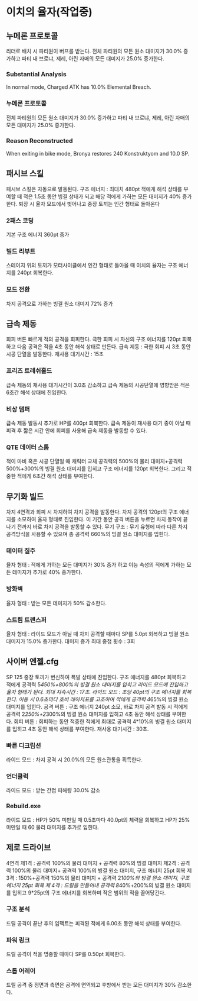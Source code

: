 # 이치의 율자(작업중)

## 누메론 프로토콜

리더로 배치 시 파티원이 버프를 받는다.
전체 파티원의 모든 원소 대미지가 30.0% 증가하고 파티 내 브로냐, 제레, 아린 자매의 모든 대미지가 25.0% 증가한다.

### Substantial Analysis

In normal mode, Charged ATK has 10.0% Elemental Breach.

### 누메론 프로토콜

전체 파티원의 모든 원소 대미지가 30.0% 증가하고 파티 내 브로냐, 제레, 아린 자매의 모든 대미지가 25.0% 증가한다.

### Reason Reconstructed

When exiting in bike mode, Bronya restores 240 Konstruktyom and 10.0 SP.

## 패시브 스킬

패시브 스킬은 자동으로 발동된다.
구조 에너지 : 최대치 480pt
적에게 해석 상태를 부여할 때 적은 1.5초 동안 빙결 상태가 되고 해당 적에게 가하는 모든 대미지가 40% 증가한다.
퇴장 시 율자 모드에서 벗어나고 중장 토끼는 인간 형태로 돌아온다

### 2패스 코딩

기본 구조 에너지 360pt 증가

### 빌드 리부트

스테이지 위의 토끼가 모터사이클에서 인간 형태로 돌아올 때 이치의 율자는 구조 에너지를 240pt 회복한다.

### 모드 전환

차지 공격으로 가하는 빙결 원소 대미지 72% 증가

## 급속 제동

회피 버튼
빠르게 적의 공격을 회피한다.
극한 회피 시 자신의 구조 에너지를 120pt 회복하고
다음 공격은 적을 4초 동안 해석 상태로 만든다.
급속 제동 : 극한 회피 시 3초 동안 시공 단열을 발동한다.
재사용 대기시간 : 15초

### 프리즈 트레쉬홀드

급속 제동의 재사용 대기시간이 3.0초 감소하고 급속 제동의 시공단열에 영향받은 적은 6초간 해석 상태에 진입한다.

### 비상 댐퍼

급속 제동 발동시 추가로 HP를 400pt 회복한다. 급속 제동이 재사용 대기 중이 아닐 때 피격 후 짧은 시간 안에 회피를 사용해 급속 제동을 발동할 수 있다.

### QTE 데이터 스톰

적이 마비 혹은 시공 단열일 때 캐릭터 교체
공격력의 500%의 물리 대미지+공격력 500%+300%의 빙결 원소 대미지를 입히고 구조 에너지를 120pt 회복한다. 그리고 적중한 적에게 6초간 해석 상태를 부여한다.

## 무기화 빌드

차지
4연격과 회피 시 차지하여 차지 공격을 발동한다.
차지 공격의 120pt의 구조 에너지를 소모하여 율자 형태로 진입한다. 이 기간 동안 공격 버튼을 누르면 차지 동작이 끝나기 전까지 바로 차지 공격을 발동할 수 있다.
무기 구조 : 무기 유형에 따라 다른 차지 공격방식을 사용할 수 있으며 총 공격력 660%의 빙결 원소 대미지를 입힌다.

### 데이터 질주

율자 형태 : 적에게 가하는 모든 대미지가 30% 증가 하고 이능 속성의 적에게 가하는 모든 데미지가 추가로 40% 증가한다.

### 방화벽

율자 형태 : 받는 모든 데미지가 50% 감소한다.

### 스트림 트랜스퍼

율자 형태 : 라이드 모드가 아닐 때 차지 공격할 때마다 SP를 5.0pt 회복하고 빙결 원소 대미지가 15.0% 증가한다. 대미지 증가 최대 중첩 횟수 : 3회

## 사이버 엔젤.cfg

SP 125
중장 토끼가 변신하여 폭발 상태에 진입한다.
구조 에너지를 480pt 회복하고 적에게 공격력 5*450%+800%의 빙결 원소 대미지를 입히고 라이드 모드에 진입하고 율자 형태가 된다. 최대 지속시간 : 17초.
라이드 모드 : 초당 40pt의 구조 에너지를 회복한다. 이동 시 0.6초마다 호버 레이저포를 고조하여 적에게 공격력 4*65%의 빙결 원소 대미지를 입힌다.
공격 버튼 : 구조 에너지 240pt 소모, 바로 차지 공격 발동 시 적에게 공격력 2*250%+2*300%의 빙결 원소 대미지를 입히고 4초 동안 해석 상태를 부여한다.
회피 버튼 : 회피하는 동안 적중한 적에게 최대로 공격력 4\*10%의 빙결 원소 대미지를 입히고 4초 동안 해석 상태를 부여한다.
재사용 대기시간 : 30초.

### 빠른 디크립션

라이드 모드 : 차지 공격 시 20.0%의 모든 원소관통을 획득한다.

### 언더클럭

라이드 모드 : 받는 간접 피해량 30.0% 감소

### Rebuild.exe

라이드 모드 : HP가 50% 미만일 때 0.5초마다 40.0pt의 체력을 회복하고 HP가 25% 미만일 때 60 물리 대미지를 추가로 입힌다.

## 제로 드라이브

4연격
제1격 : 공격력 100%의 물리 대미지 + 공격력 80%의 빙결 대미지
제2격 : 공격력 100%의 물리 대미지+ 공격력 100%의 빙결 원소 대미지,
구조 에너지 25pt 회복
제3격 : 150%+공격력 150%의 물리 대미지 + 공격력 2*100%의 빙결 원소 대미지,
구조 에너지 25pt 회복
제 4격 : 드릴을 만들어내 공격력 8*40%+200%의 빙결 원소 대미지를 입히고
9\*25pt의 구조 에너지를 회복하며 작은 범위의 적을 끌어당긴다.

### 구조 분석

드릴 공격이 끝난 후의 임팩트는 피격된 적에게 6.00초 동안 해석 상태를 부여한다.

### 파워 링크

드릴 공격이 적을 명중할 때마다 SP를 0.50pt 회복한다.

### 스톱 어레이

드릴 공격 중 정면과 측면은 공격에 면역되고 후방에서 받는 모든 대미지가 30% 감소한다.
